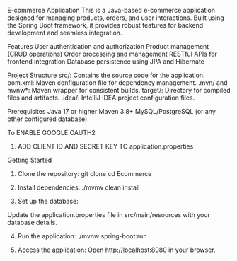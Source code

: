 
E-commerce Application
This is a Java-based e-commerce application designed for managing products, orders, and user interactions. Built using the Spring Boot framework, it provides robust features for backend development and seamless integration.


Features
User authentication and authorization
Product management (CRUD operations)
Order processing and management
RESTful APIs for frontend integration 
Database persistence using JPA and Hibernate


Project Structure
src/: Contains the source code for the application.
pom.xml: Maven configuration file for dependency management.
.mvn/ and mvnw*: Maven wrapper for consistent builds.
target/: Directory for compiled files and artifacts.
.idea/: IntelliJ IDEA project configuration files.


Prerequisites
Java 17 or higher
Maven 3.8+
MySQL/PostgreSQL (or any other configured database)

To ENABLE GOOGLE OAUTH2
1. ADD CLIENT ID AND SECRET KEY TO application.properties 

Getting Started
1. Clone the repository:
git clone <repository-url>
cd Ecommerce

2. Install dependencies:
./mvnw clean install

3. Set up the database:

Update the application.properties file in src/main/resources with your database details.

4. Run the application:
./mvnw spring-boot:run

5. Access the application: Open http://localhost:8080 in your browser.

